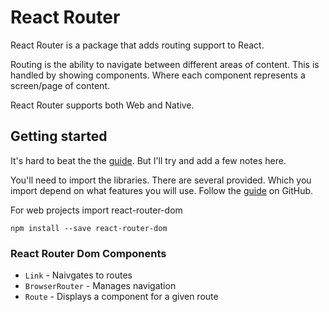 # React Router

React Router is a package that adds routing support to React. 

Routing is the ability to navigate between different areas of 
content. This is handled by showing components. Where each 
component represents a screen/page of content. 

React Router supports both Web and Native. 

## Getting started 

It's hard to beat the the [guide](https://reacttraining.com/react-router/core/guides/quick-start). 
But I'll try and add a few notes here. 

You'll need to import the libraries. There are several provided. 
Which you import depend on what features you will use. Follow the 
[guide](https://github.com/ReactTraining/react-router) on GitHub.

For web projects import react-router-dom

`npm install --save react-router-dom`

### React Router Dom Components

- `Link` - Naivgates to routes 
- `BrowserRouter` - Manages navigation
- `Route` - Displays a component for a given route

